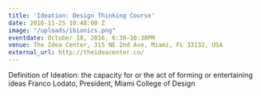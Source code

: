 ```yaml
---
title: 'Ideation: Design Thinking Course'
date: 2016-11-25 10:48:00 Z
image: "/uploads/ibionics.png"
eventdate: October 18, 2016, 6:30–10:30PM
venue: The Idea Center, 315 NE 2nd Ave, Miami, FL 33132, USA
external_url: http://theideacenter.co/
---
```


Definition of Ideation: the capacity for or the act of forming or entertaining ideas
Franco Lodato, President, Miami College of Design